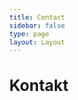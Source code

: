 ```yaml
---
title: Contact
sidebar: false
type: page
layout: Layout
---
```

<div id="contact-page">
<h1>Kontakt</h1>

<Contact />
</div>
